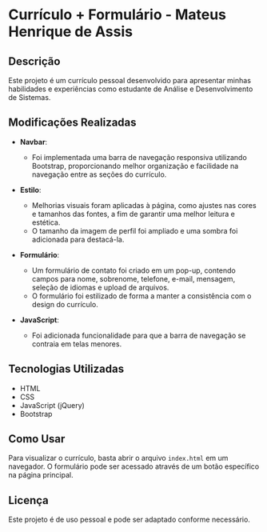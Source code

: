# Currículo + Formulário - Mateus Henrique de Assis

## Descrição
Este projeto é um currículo pessoal desenvolvido para apresentar minhas habilidades e experiências como estudante de Análise e Desenvolvimento de Sistemas.

## Modificações Realizadas

- **Navbar**:
  - Foi implementada uma barra de navegação responsiva utilizando Bootstrap, proporcionando melhor organização e facilidade na navegação entre as seções do currículo.

- **Estilo**:
  - Melhorias visuais foram aplicadas à página, como ajustes nas cores e tamanhos das fontes, a fim de garantir uma melhor leitura e estética.
  - O tamanho da imagem de perfil foi ampliado e uma sombra foi adicionada para destacá-la.

- **Formulário**:
  - Um formulário de contato foi criado em um pop-up, contendo campos para nome, sobrenome, telefone, e-mail, mensagem, seleção de idiomas e upload de arquivos.
  - O formulário foi estilizado de forma a manter a consistência com o design do currículo.

- **JavaScript**:
  - Foi adicionada funcionalidade para que a barra de navegação se contraia em telas menores.

## Tecnologias Utilizadas
- HTML
- CSS
- JavaScript (jQuery)
- Bootstrap

## Como Usar
Para visualizar o currículo, basta abrir o arquivo `index.html` em um navegador. O formulário pode ser acessado através de um botão específico na página principal.

## Licença
Este projeto é de uso pessoal e pode ser adaptado conforme necessário.
